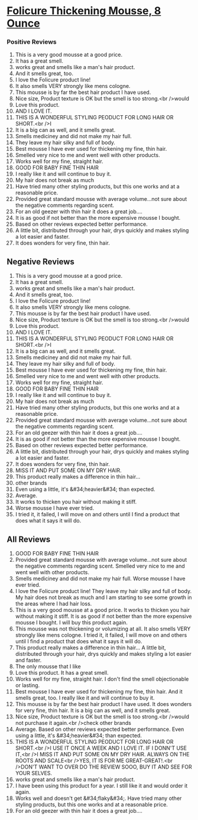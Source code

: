 # [Folicure Thickening Mousse, 8 Ounce](https://products.checkmycream.com/products/Folicure-Thickening-Mousse-8-Ounce.html)

### Positive Reviews

<ol>
      <li>This is a very good mousse at a good price.  </li>
      <li>It has a great smell.</li>
      <li>works great and smells like a man&#x27;s hair product.</li>
      <li>And it smells great, too.</li>
      <li>I love the Folicure product line!</li>
      <li>It also smells VERY strongly like mens cologne.</li>
      <li>This mousse is by far the best hair product I have used.</li>
      <li>Nice size, Product texture is OK but the smell is too strong.&lt;br /&gt;would</li>
      <li>Love this product.</li>
      <li>AND I LOVE IT.  </li>
      <li>THIS IS A WONDERFUL STYLING PEODUCT FOR LONG HAIR OR SHORT.&lt;br /&gt;I</li>
      <li>It is a big can as well, and it smells great.</li>
      <li>Smells mediciney and did not make my hair full.</li>
      <li>They leave my hair silky and full of body.</li>
      <li>Best mousse I have ever used for thickening my fine, thin hair.</li>
      <li>Smelled very nice to me and went well with other products.</li>
      <li>Works well for my fine, straight hair.  </li>
      <li>GOOD FOR BABY FINE THIN HAIR</li>
      <li>I really like it and will continue to buy it.</li>
      <li>My hair does not break as much</li>
      <li>Have tried many other styling products, but this one works and at a reasonable price.</li>
      <li>Provided great standard mousse with average volume...not sure about the negative comments regarding scent.  </li>
      <li>For an old geezer with thin hair it does a great job....</li>
      <li>It is as good if not better than the more expensive mousse I bought.  </li>
      <li>Based on other reviews expected better performance.  </li>
      <li>A little bit, distributed through your hair, drys quickly and makes styling a lot easier and faster.</li>
      <li>It does wonders for very fine, thin hair.</li>
</ol>


<h2>Negative Reviews</h2>
<ol>
<li> This is a very good mousse at a good price.  </li>
<li> It has a great smell.</li>
<li> works great and smells like a man&#x27;s hair product.</li>
<li> And it smells great, too.</li>
<li> I love the Folicure product line!</li>
<li> It also smells VERY strongly like mens cologne.</li>
<li> This mousse is by far the best hair product I have used.</li>
<li> Nice size, Product texture is OK but the smell is too strong.&lt;br /&gt;would</li>
<li> Love this product.</li>
<li> AND I LOVE IT.  </li>
<li> THIS IS A WONDERFUL STYLING PEODUCT FOR LONG HAIR OR SHORT.&lt;br /&gt;I</li>
<li> It is a big can as well, and it smells great.</li>
<li> Smells mediciney and did not make my hair full.</li>
<li> They leave my hair silky and full of body.</li>
<li> Best mousse I have ever used for thickening my fine, thin hair.</li>
<li> Smelled very nice to me and went well with other products.</li>
<li> Works well for my fine, straight hair.  </li>
<li> GOOD FOR BABY FINE THIN HAIR</li>
<li> I really like it and will continue to buy it.</li>
<li> My hair does not break as much</li>
<li> Have tried many other styling products, but this one works and at a reasonable price.</li>
<li> Provided great standard mousse with average volume...not sure about the negative comments regarding scent.  </li>
<li> For an old geezer with thin hair it does a great job....</li>
<li> It is as good if not better than the more expensive mousse I bought.  </li>
<li> Based on other reviews expected better performance.  </li>
<li> A little bit, distributed through your hair, drys quickly and makes styling a lot easier and faster.</li>
<li> It does wonders for very fine, thin hair.</li>
<li> MISS IT AND PUT SOME ON MY DRY HAIR.</li>
<li> This product really makes a difference in thin hair...</li>
<li> other brands</li>
<li> Even using a little, it&#x27;s &amp;#34;heavier&amp;#34; than expected.</li>
<li> Average.  </li>
<li> It works to thicken you hair without making it stiff.  </li>
<li> Worse mousse I have ever tried.</li>
<li> I tried it, it failed, I will move on and others until I find a product that does what it says it will do.</li>
</ol>

<h2>All Reviews</h2>

<ol>
    <li> GOOD FOR BABY FINE THIN HAIR</li>
    <li> Provided great standard mousse with average volume...not sure about the negative comments regarding scent.  Smelled very nice to me and went well with other products.</li>
    <li> Smells mediciney and did not make my hair full. Worse mousse I have ever tried.</li>
    <li> I love the Folicure product line! They leave my hair silky and full of body. My hair does not break as much and I am starting to see some growth in the areas where I had hair loss.</li>
    <li> This is a very good mousse at a good price.  It works to thicken you hair without making it stiff.  It is as good if not better than the more expensive mousse I bought.  I will buy this product again.</li>
    <li> This mousse was not thickening or volumizing at all. It also smells VERY strongly like mens cologne. I tried it, it failed, I will move on and others until I find a product that does what it says it will do.</li>
    <li> This product really makes a difference in thin hair... A little bit, distributed through your hair, drys quickly and makes styling a lot easier and faster.</li>
    <li> The only mousse that I like</li>
    <li> Love this product. It has a great smell.</li>
    <li> Works well for my fine, straight hair.  I don&#x27;t find the smell objectionable or lasting.</li>
    <li> Best mousse I have ever used for thickening my fine, thin hair. And it smells great, too. I really like it and will continue to buy it.</li>
    <li> This mousse is by far the best hair product I have used. It does wonders for very fine, thin hair. It is a big can as well, and it smells great.</li>
    <li> Nice size, Product texture is OK but the smell is too strong.&lt;br /&gt;would not purchase it again.&lt;br /&gt;check other brands</li>
    <li> Average.  Based on other reviews expected better performance.  Even using a little, it&#x27;s &amp;#34;heavier&amp;#34; than expected.</li>
    <li> THIS IS A WONDERFUL STYLING PEODUCT FOR LONG HAIR OR SHORT.&lt;br /&gt;I USE IT ONCE A WEEK AND I LOVE IT.  IF I DONN&#x27;T USE IT,&lt;br /&gt;I MISS IT AND PUT SOME ON MY DRY HAIR. ALWAYS ON THE ROOTS AND SCALE&lt;br /&gt;YES, IT IS FOR ME GREAT-GREAT!.&lt;br /&gt;DON&#x27;T WANT TO OVER DO THE REVIEW SOOO, BUY IT AND SEE FOR YOUR SELVES.</li>
    <li> works great and smells like a man&#x27;s hair product.</li>
    <li> I have been using this product for a year. I still like it and would order it again.</li>
    <li> Works well and doesn&#x27;t get &amp;#34;flaky&amp;#34;.  Have tried many other styling products, but this one works and at a reasonable price.</li>
    <li> For an old geezer with thin hair it does a great job....</li>
</ol>




